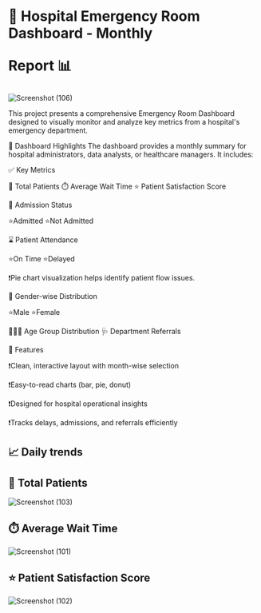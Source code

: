 # 🏥 Hospital Emergency Room Dashboard - Monthly <p align="centre"> Report 📊 </p>

 ![Screenshot (106)](https://github.com/user-attachments/assets/008dc561-1563-417c-a0ee-b6327421a302)

 
This project presents a comprehensive Emergency Room Dashboard designed to visually monitor and analyze key metrics from a hospital's emergency department.

📌 Dashboard Highlights
The dashboard provides a monthly summary for hospital administrators, data analysts, or healthcare managers. It includes:

✅ Key Metrics

👥 Total Patients     ⏱️ Average Wait Time        ⭐ Patient Satisfaction Score 

 
🏨 Admission Status

⭐Admitted    ⭐Not Admitted 

⌛ Patient Attendance

⭐On Time     ⭐Delayed 

❗Pie chart visualization helps identify patient flow issues.

🚻 Gender-wise Distribution

⭐Male         ⭐Female 

🧒👨‍🦳 Age Group Distribution         🩺 Department Referrals
 
📌 Features

❗Clean, interactive layout with month-wise selection

❗Easy-to-read charts (bar, pie, donut)

❗Designed for hospital operational insights

❗Tracks delays, admissions, and referrals efficiently

##  📈 Daily trends             
   ## 👥 Total Patients 
   ![Screenshot (103)](https://github.com/user-attachments/assets/68df72ce-23ba-499a-a26a-b2b8fdc0b51d)
   ## ⏱️ Average Wait Time 
   ![Screenshot (101)](https://github.com/user-attachments/assets/98f5986a-3aa9-4a3b-8a35-aa50f3aaafec)
   ## ⭐ Patient Satisfaction Score 
   ![Screenshot (102)](https://github.com/user-attachments/assets/c8cd739b-b72c-41ce-8cc1-54c90997ddd7)




 

 







